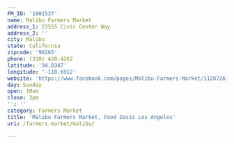 ```yaml
---
FM_ID: '1001537'
name: Malibu Farmers Market
address_1: 23555 Civic Center Way
address_2: ''
city: Malibu
state: California
zipcode: '90265'
phone: (310) 428-4262
latitude: '34.0347'
longitude: '-118.6912'
website: 'https://www.facebook.com/pages/Malibu-Farmers-Market/112872675433982'
day: Sunday
open: 10am
close: 3pm
'': ''
category: Farmers Market
title: 'Malibu Farmers Market, Food Oasis Los Angeles'
uri: /farmers-market/malibu/

---
```

